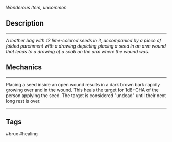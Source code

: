 *Wonderous Item, uncommon*
## Description
---
*A leather bag with 12 lime-colored seeds in it, accompanied by a piece of folded parchment with a drawing depicting placing a seed in an arm wound that leads to a drawing of a scab on the arm where the wound was.*

## Mechanics
---
Placing a seed inside an open wound results in a dark brown bark rapidly growing over and in the wound. This heals the target for 1d8+CHA of the person applying the seed. The target is considered "undead" until their next long rest is over.

---
## Tags
#brux #healing